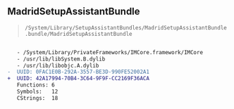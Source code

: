 ## MadridSetupAssistantBundle

> `/System/Library/SetupAssistantBundles/MadridSetupAssistantBundle.bundle/MadridSetupAssistantBundle`

```diff

   - /System/Library/PrivateFrameworks/IMCore.framework/IMCore
   - /usr/lib/libSystem.B.dylib
   - /usr/lib/libobjc.A.dylib
-  UUID: 0FAC1E0B-292A-3557-BE3D-990FE52002A1
+  UUID: 42A17994-70B4-3C64-9F9F-CC2169F36ACA
   Functions: 6
   Symbols:   12
   CStrings:  18

```
